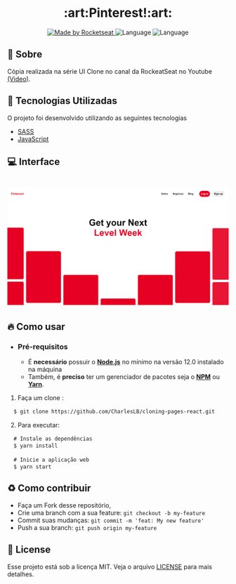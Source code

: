 <h1 align="center">
    <b>:art:Pinterest!:art:</b>
</h1>

<p align="center">
  <a href="https://rocketseat.com.br">
    <img alt="Made by Rocketseat" src="https://img.shields.io/badge/made%20by-Rocketseat-%237519C1">
  </a>
  <a>
  <img alt="Language" src="https://img.shields.io/badge/language-SASS-purple">
  <img alt="Language" src="https://img.shields.io/badge/language-javascript-brightgreen">

</p>


## :bookmark: Sobre

Cópia realizada na série UI Clone no canal da RockeatSeat no Youtube  [(Video)](https://www.youtube.com/watch?v=XdqD8qi44Cg).

<a id="documentacao"></a>

## :rocket: Tecnologias Utilizadas

O projeto foi desenvolvido utilizando as seguintes tecnologias

- [SASS](https://www.typescriptlang.org/)
- [JavaScript](https://reactjs.org/)

## :computer: Interface

<h1 align="center">
    <img alt="Web" src="./.github/page.png" width="900px">
</h1>

## :fire: Como usar

- ### **Pré-requisitos**

  - É **necessário** possuir o **[Node.js](https://nodejs.org/en/)** no mínimo na versão 12.0 instalado na máquina
  - Também, é **preciso** ter um gerenciador de pacotes seja o **[NPM](https://www.npmjs.com/)** ou **[Yarn](https://yarnpkg.com/)**.

1. Faça um clone :

```sh
  $ git clone https://github.com/CharlesLB/cloning-pages-react.git
```

2. Para executar:

```
  # Instale as dependências
  $ yarn install

  # Inicie a aplicação web
  $ yarn start

```

<a id="como-contribuir"></a>

## :recycle: Como contribuir

- Faça um Fork desse repositório,
- Crie uma branch com a sua feature: `git checkout -b my-feature`
- Commit suas mudanças: `git commit -m 'feat: My new feature'`
- Push a sua branch: `git push origin my-feature`

## :memo: License

Esse projeto está sob a licença MIT. Veja o arquivo [LICENSE](LICENSE.md) para mais detalhes.
